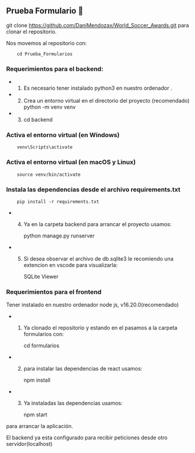 ## Prueba Formulario :notebook_with_decorative_cover:



 git clone https://github.com/DaniMendozax/World_Soccer_Awards.git para clonar el repositorio.
 
 Nos movemos al repositorio con: 
 
 		cd Prueba_Formularios
 
### Requerimientos para el backend:

- 1)  Es necesario tener instalado python3 en nuestro ordenador .
- 2)  Crea un entorno virtual en el directorio del proyecto (recomendado)
		python -m venv venv

- 3)  cd backend 

### Activa el entorno virtual (en Windows)
		venv\Scripts\activate

### Activa el entorno virtual (en macOS y Linux)
		source venv/bin/activate

### Instala las dependencias desde el archivo requirements.txt
		pip install -r requirements.txt

- 4)  Ya en la carpeta backend para arrancar el proyecto usamos:
     
		 python manage.py runserver

- 5)  Si desea observar el archivo de db.sqlite3 le recomiendo una extencion en vscode para visualizarla:
  
		SQLite Viewer

### Requerimientos para el frontend

Tener instalado en nuestro ordenador node js, v16.20.0(recomendado)

- 1)  Ya clonado el repositorio y estando en el pasamos a la carpeta formularios con:
  
		cd formularios

- 2)  para instalar las dependencias  de react usamos:
 
		npm install

- 3)  Ya instaladas las dependencias usamos:
     
		npm start

para arrancar la aplicación.

El backend ya esta configurado para recibir peticiones desde otro servidor(localhost)

